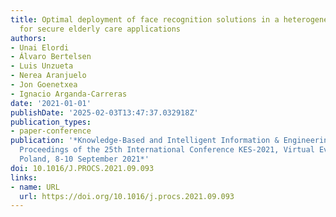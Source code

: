 ```yaml
---
title: Optimal deployment of face recognition solutions in a heterogeneous IoT platform
  for secure elderly care applications
authors:
- Unai Elordi
- Álvaro Bertelsen
- Luis Unzueta
- Nerea Aranjuelo
- Jon Goenetxea
- Ignacio Arganda-Carreras
date: '2021-01-01'
publishDate: '2025-02-03T13:47:37.032918Z'
publication_types:
- paper-conference
publication: '*Knowledge-Based and Intelligent Information & Engineering Systems:
  Proceedings of the 25th International Conference KES-2021, Virtual Event / Szczecin,
  Poland, 8-10 September 2021*'
doi: 10.1016/J.PROCS.2021.09.093
links:
- name: URL
  url: https://doi.org/10.1016/j.procs.2021.09.093
---
```

